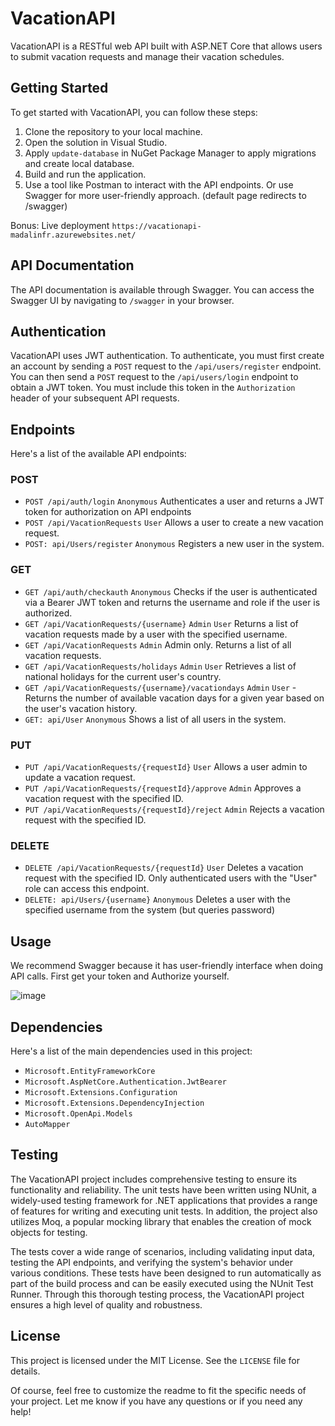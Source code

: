 # VacationAPI

VacationAPI is a RESTful web API built with ASP.NET Core that allows users to submit vacation requests and manage their vacation schedules.

## Getting Started

To get started with VacationAPI, you can follow these steps:

1. Clone the repository to your local machine.
2. Open the solution in Visual Studio.
3. Apply `update-database` in NuGet Package Manager to apply migrations and create local database.  
4. Build and run the application.
5. Use a tool like Postman to interact with the API endpoints. Or use Swagger for more user-friendly approach. (default page redirects to /swagger)

Bonus: Live deployment `https://vacationapi-madalinfr.azurewebsites.net/` 

## API Documentation

The API documentation is available through Swagger. You can access the Swagger UI by navigating to `/swagger` in your browser.

## Authentication

VacationAPI uses JWT authentication. To authenticate, you must first create an account by sending a `POST` request to the `/api/users/register` endpoint. You can then send a `POST` request to the `/api/users/login` endpoint to obtain a JWT token. You must include this token in the `Authorization` header of your subsequent API requests.

## Endpoints

Here's a list of the available API endpoints:


### POST

- `POST /api/auth/login` `Anonymous`    Authenticates a user and returns a JWT token for authorization on API endpoints 
- `POST /api/VacationRequests` `User`  Allows a user to create a new vacation request.
- `POST: api/Users/register` `Anonymous` Registers a new user in the system.

### GET

- `GET /api/auth/checkauth` `Anonymous`  Checks if the user is authenticated via a Bearer JWT token and returns the username and role if the user is authorized.
- `GET /api/VacationRequests/{username}` `Admin` `User` Returns a list of vacation requests made by a user with the specified username.
- `GET /api/VacationRequests` `Admin` Admin only. Returns a list of all vacation requests.
- `GET /api/VacationRequests/holidays` `Admin` `User`  Retrieves a list of national holidays for the current user's country.
- `GET /api/VacationRequests/{username}/vacationdays` `Admin` `User` - Returns the number of available vacation days for a given year based on the user's vacation history.
- `GET: api/User` `Anonymous` Shows a list of all users in the system.



### PUT

- `PUT /api/VacationRequests/{requestId}` `User`  Allows a user admin to update a vacation request.
- `PUT /api/VacationRequests/{requestId}/approve` `Admin` Approves a vacation request with the specified ID.
- `PUT /api/VacationRequests/{requestId}/reject` `Admin` Rejects a vacation request with the specified ID.

### DELETE

- `DELETE /api/VacationRequests/{requestId}` `User` Deletes a vacation request with the specified ID. Only authenticated users with the "User" role can access this endpoint.
- `DELETE: api/Users/{username}` `Anonymous`  Deletes a user with the specified username from the system (but queries password)


## Usage

We recommend Swagger because it has user-friendly interface when doing API calls. First get your token and Authorize yourself.


![image](https://user-images.githubusercontent.com/19687103/225907519-99329d24-485c-47a0-abf8-22c3fd66213b.png)



## Dependencies

Here's a list of the main dependencies used in this project:

- `Microsoft.EntityFrameworkCore`
- `Microsoft.AspNetCore.Authentication.JwtBearer`
- `Microsoft.Extensions.Configuration`
- `Microsoft.Extensions.DependencyInjection`
- `Microsoft.OpenApi.Models`
- `AutoMapper`

## Testing

The VacationAPI project includes comprehensive testing to ensure its functionality and reliability. The unit tests have been written using NUnit, a widely-used testing framework for .NET applications that provides a range of features for writing and executing unit tests. In addition, the project also utilizes Moq, a popular mocking library that enables the creation of mock objects for testing.

The tests cover a wide range of scenarios, including validating input data, testing the API endpoints, and verifying the system's behavior under various conditions. These tests have been designed to run automatically as part of the build process and can be easily executed using the NUnit Test Runner. Through this thorough testing process, the VacationAPI project ensures a high level of quality and robustness.


## License

This project is licensed under the MIT License. See the `LICENSE` file for details.

Of course, feel free to customize the readme to fit the specific needs of your project. Let me know if you have any questions or if you need any help!
